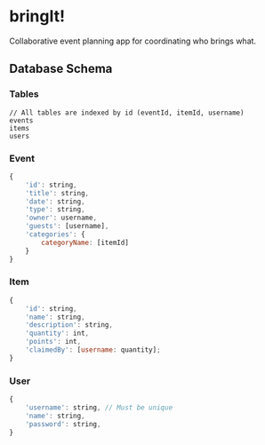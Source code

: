 bringIt!
====

Collaborative event planning app for coordinating who brings what.

## Database Schema
### Tables
```
// All tables are indexed by id (eventId, itemId, username)
events
items
users
```

### Event
```javascript
{
    'id': string,
    'title': string,
    'date': string,
    'type': string,
    'owner': username,
    'guests': [username],
    'categories': {
        categoryName: [itemId]
    }
}
```

### Item
```javascript
{
    'id': string,
    'name': string,
    'description': string,
    'quantity': int,
    'points': int,
    'claimedBy': [username: quantity];
}
```

### User
```javascript
{
    'username': string, // Must be unique
    'name': string,
    'password': string,
}
```
